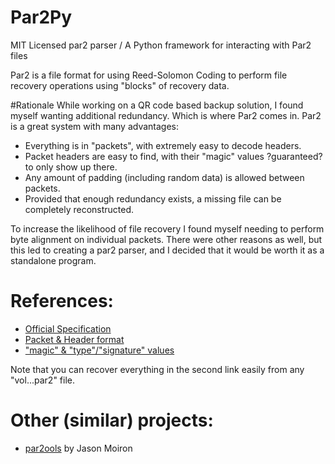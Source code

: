 # Par2Py

MIT Licensed par2 parser / A Python framework for interacting with Par2 files

Par2 is a file format for using Reed-Solomon Coding to perform file recovery operations using "blocks" of recovery data.



#Rationale
While working on a QR code based backup solution, I found myself wanting additional redundancy.
Which is where Par2 comes in.  Par2 is a great system with many advantages:

* Everything is in "packets", with extremely easy to decode headers.
* Packet headers are easy to find, with their "magic" values ?guaranteed? to only show up there.
* Any amount of padding (including random data) is allowed between packets.
* Provided that enough redundancy exists, a missing file can be completely reconstructed.

To increase the likelihood of file recovery I found myself needing to perform byte alignment on individual packets.
There were other reasons as well, but this led to creating a par2 parser, and I decided that it would be worth it as a standalone program.


# References:
* [Official Specification](http://parchive.sourceforge.net/docs/specifications/parity-volume-spec/article-spec.html)
* [Packet & Header format](https://github.com/Parchive/par2cmdline/blob/master/src/par2fileformat.h)
* ["magic" & "type"/"signature" values](https://github.com/Parchive/par2cmdline/blob/master/src/par2fileformat.cpp)

Note that you can recover everything in the second link easily from any "vol...par2" file.

# Other (similar) projects:
* [par2ools](https://github.com/jmoiron/par2ools) by Jason Moiron
